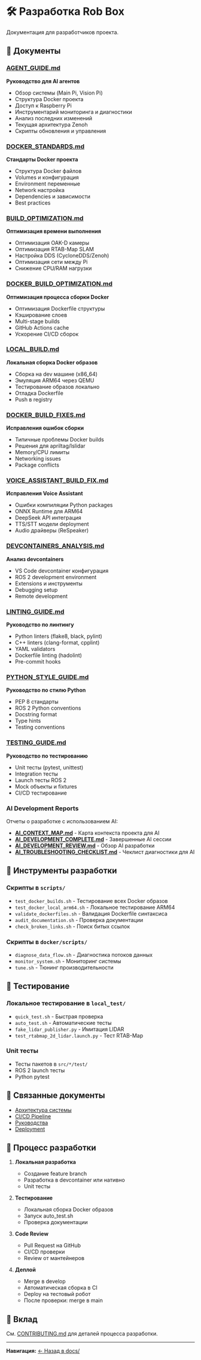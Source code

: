 # 🛠️ Разработка Rob Box

Документация для разработчиков проекта.

## 📄 Документы

### [AGENT_GUIDE.md](AGENT_GUIDE.md)
**Руководство для AI агентов**

- Обзор системы (Main Pi, Vision Pi)
- Структура Docker проекта
- Доступ к Raspberry Pi
- Инструментарий мониторинга и диагностики
- Анализ последних изменений
- Текущая архитектура Zenoh
- Скрипты обновления и управления

### [DOCKER_STANDARDS.md](DOCKER_STANDARDS.md)
**Стандарты Docker проекта**

- Структура Docker файлов
- Volumes и конфигурация
- Environment переменные
- Network настройка
- Dependencies и зависимости
- Best practices

### [BUILD_OPTIMIZATION.md](BUILD_OPTIMIZATION.md)
**Оптимизация времени выполнения**

- Оптимизация OAK-D камеры
- Оптимизация RTAB-Map SLAM
- Настройка DDS (CycloneDDS/Zenoh)
- Оптимизация сети между Pi
- Снижение CPU/RAM нагрузки

### [DOCKER_BUILD_OPTIMIZATION.md](DOCKER_BUILD_OPTIMIZATION.md)
**Оптимизация процесса сборки Docker**

- Оптимизация Dockerfile структуры
- Кэширование слоев
- Multi-stage builds
- GitHub Actions cache
- Ускорение CI/CD сборок

### [LOCAL_BUILD.md](LOCAL_BUILD.md)
**Локальная сборка Docker образов**

- Сборка на dev машине (x86_64)
- Эмуляция ARM64 через QEMU
- Тестирование образов локально
- Отладка Dockerfile
- Push в registry

### [DOCKER_BUILD_FIXES.md](DOCKER_BUILD_FIXES.md)
**Исправления ошибок сборки**

- Типичные проблемы Docker builds
- Решения для apriltag/lslidar
- Memory/CPU лимиты
- Networking issues
- Package conflicts

### [VOICE_ASSISTANT_BUILD_FIX.md](VOICE_ASSISTANT_BUILD_FIX.md)
**Исправления Voice Assistant**

- Ошибки компиляции Python packages
- ONNX Runtime для ARM64
- DeepSeek API интеграция
- TTS/STT модели deployment
- Audio драйверы (ReSpeaker)

### [DEVCONTAINERS_ANALYSIS.md](DEVCONTAINERS_ANALYSIS.md)
**Анализ devcontainers**

- VS Code devcontainer конфигурация
- ROS 2 development environment
- Extensions и инструменты
- Debugging setup
- Remote development

### [LINTING_GUIDE.md](LINTING_GUIDE.md)
**Руководство по линтингу**

- Python linters (flake8, black, pylint)
- C++ linters (clang-format, cpplint)
- YAML validators
- Dockerfile linting (hadolint)
- Pre-commit hooks

### [PYTHON_STYLE_GUIDE.md](PYTHON_STYLE_GUIDE.md)
**Руководство по стилю Python**

- PEP 8 стандарты
- ROS 2 Python conventions
- Docstring format
- Type hints
- Testing conventions

### [TESTING_GUIDE.md](TESTING_GUIDE.md)
**Руководство по тестированию**

- Unit тесты (pytest, unittest)
- Integration тесты
- Launch тесты ROS 2
- Mock объекты и fixtures
- CI/CD тестирование

### AI Development Reports
Отчеты о разработке с использованием AI:
- [**AI_CONTEXT_MAP.md**](AI_CONTEXT_MAP.md) - Карта контекста проекта для AI
- [**AI_DEVELOPMENT_COMPLETE.md**](AI_DEVELOPMENT_COMPLETE.md) - Завершенные AI сессии
- [**AI_DEVELOPMENT_REVIEW.md**](AI_DEVELOPMENT_REVIEW.md) - Обзор AI разработки
- [**AI_TROUBLESHOOTING_CHECKLIST.md**](AI_TROUBLESHOOTING_CHECKLIST.md) - Чеклист диагностики для AI

## 🔧 Инструменты разработки

### Скрипты в `scripts/`
- `test_docker_builds.sh` - Тестирование всех Docker образов
- `test_docker_local_arm64.sh` - Локальное тестирование ARM64
- `validate_dockerfiles.sh` - Валидация Dockerfile синтаксиса
- `audit_documentation.sh` - Проверка документации
- `check_broken_links.sh` - Поиск битых ссылок

### Скрипты в `docker/scripts/`
- `diagnose_data_flow.sh` - Диагностика потоков данных
- `monitor_system.sh` - Мониторинг системы
- `tune.sh` - Тюнинг производительности

## 🧪 Тестирование

### Локальное тестирование в `local_test/`
- `quick_test.sh` - Быстрая проверка
- `auto_test.sh` - Автоматические тесты
- `fake_lidar_publisher.py` - Имитация LIDAR
- `test_rtabmap_2d_lidar.launch.py` - Тест RTAB-Map

### Unit тесты
- Тесты пакетов в `src/*/test/`
- ROS 2 launch тесты
- Python pytest

## 🔗 Связанные документы

- [Архитектура системы](../architecture/SYSTEM_OVERVIEW.md)
- [CI/CD Pipeline](../CI_CD_PIPELINE.md)
- [Руководства](../guides/)
- [Deployment](../deployment/)

## 📝 Процесс разработки

1. **Локальная разработка**
   - Создание feature branch
   - Разработка в devcontainer или нативно
   - Unit тесты

2. **Тестирование**
   - Локальная сборка Docker образов
   - Запуск auto_test.sh
   - Проверка документации

3. **Code Review**
   - Pull Request на GitHub
   - CI/CD проверки
   - Review от мантейнеров

4. **Деплой**
   - Merge в develop
   - Автоматическая сборка в CI
   - Deploy на тестовый робот
   - После проверки: merge в main

## 🤝 Вклад

См. [CONTRIBUTING.md](../../../../CONTRIBUTING.md) для деталей процесса разработки.

---

**Навигация:** [← Назад в docs/](../README.md)
